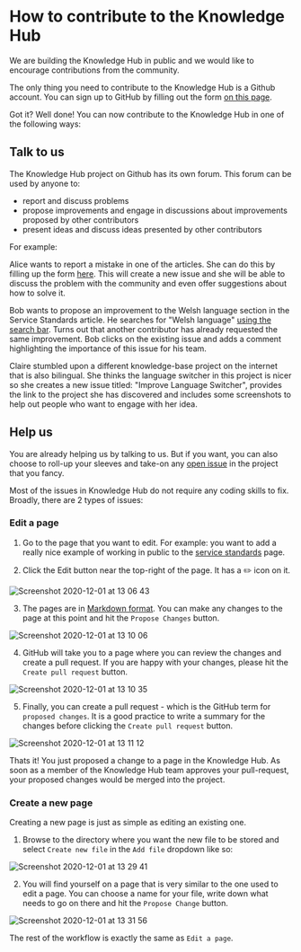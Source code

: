 # How to contribute to the Knowledge Hub

We are building the Knowledge Hub in public and we would like to encourage contributions from the community. 

The only thing you need to contribute to the Knowledge Hub is a Github account. You can sign up to GitHub by filling out the form [on this page](https://github.com/join).

Got it? Well done! You can now contribute to the Knowledge Hub in one of the following ways:

## Talk to us

The Knowledge Hub project on Github has its own forum. This forum can be used by anyone to: 

* report and discuss problems
* propose improvements and engage in discussions about improvements proposed by other contributors
* present ideas and discuss ideas presented by other contributors

For example:

Alice wants to report a mistake in one of the articles. She can do this by filling up the form [here](https://github.com/alixedi/knowledge-hub/issues/new). This will create a new issue and she will be able to discuss the problem with the community and even offer suggestions about how to solve it.

Bob wants to propose an improvement to the Welsh language section in the Service Standards article. He searches for "Welsh language" [using the search bar](https://github.com/alixedi/knowledge-hub/issues/2). Turns out that another contributor has already requested the same improvement. Bob clicks on the existing issue and adds a comment highlighting the importance of this issue for his team.

Claire stumbled upon a different knowledge-base project on the internet that is also bilingual. She thinks the language switcher in this project is nicer so she creates a new issue titled: "Improve Language Switcher", provides the link to the project she has discovered and includes some screenshots to help out people who want to engage with her idea.

## Help us

You are already helping us by talking to us. But if you want, you can also choose to roll-up your sleeves and take-on any [open issue](https://github.com/alixedi/knowledge-hub/issues) in the project that you fancy. 

Most of the issues in Knowledge Hub do not require any coding skills to fix. Broadly, there are 2 types of issues:

### Edit a page

1. Go to the page that you want to edit. For example: you want to add a really nice example of working in public to the [service standards](https://github.com/alixedi/knowledge-hub/blob/main/en/service-standard.markdown) page.

2. Click the Edit button near the top-right of the page. It has a ✏️ icon on it.

![Screenshot 2020-12-01 at 13 06 43](https://user-images.githubusercontent.com/3349430/100745428-2bc13680-33d7-11eb-944a-dc7bf18b5313.png)

3. The pages are in [Markdown format](https://guides.github.com/features/mastering-markdown/). You can make any changes to the page at this point and hit the `Propose Changes` button.

![Screenshot 2020-12-01 at 13 10 06](https://user-images.githubusercontent.com/3349430/100745583-66c36a00-33d7-11eb-8619-e9000b398fe5.png)

4. GitHub will take you to a page where you can review the changes and create a pull request. If you are happy with your changes, please hit the `Create pull request` button.

![Screenshot 2020-12-01 at 13 10 35](https://user-images.githubusercontent.com/3349430/100745939-e9e4c000-33d7-11eb-9ab7-fa728ed19c11.png)

5. Finally, you can create a pull request - which is the GitHub term for `proposed changes`. It is a good practice to write a summary for the changes before clicking the `Create pull request` button.

![Screenshot 2020-12-01 at 13 11 12](https://user-images.githubusercontent.com/3349430/100746158-3f20d180-33d8-11eb-9606-bedb70ffdd08.png)

Thats it! You just proposed a change to a page in the Knowledge Hub. As soon as a member of the Knowledge Hub team approves your pull-request, your proposed changes would be merged into the project.

### Create a new page

Creating a new page is just as simple as editing an existing one.

1. Browse to the directory where you want the new file to be stored and select `Create new file` in the `Add file` dropdown like so:

![Screenshot 2020-12-01 at 13 29 41](https://user-images.githubusercontent.com/3349430/100747069-793ea300-33d9-11eb-9793-92b27095529b.png)

2. You will find yourself on a page that is very similar to the one used to edit a page. You can choose a name for your file, write down what needs to go on there and hit the `Propose Change` button.

![Screenshot 2020-12-01 at 13 31 56](https://user-images.githubusercontent.com/3349430/100747345-d20e3b80-33d9-11eb-86af-fe927611694a.png)

The rest of the workflow is exactly the same as `Edit a page`.
